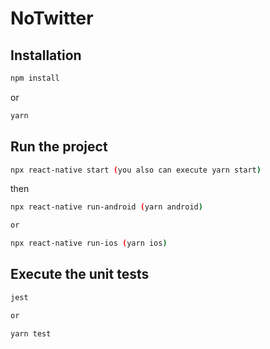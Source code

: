# NoTwitter

## Installation

```bash
npm install
```

or

```bash
yarn
```

## Run the project

```bash
npx react-native start (you also can execute yarn start)
```

then

```bash
npx react-native run-android (yarn android)

or

npx react-native run-ios (yarn ios)
```

## Execute the unit tests

```bash
jest

or

yarn test
```
